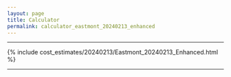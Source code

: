 ```yaml
---
layout: page
title: Calculator
permalink: calculator_eastmont_20240213_enhanced
---
```


___

{% include cost_estimates/20240213/Eastmont_20240213_Enhanced.html %}

___

